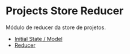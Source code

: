 # Projects Store Reducer
Módulo de reducer da store de projetos.

- [Initial State / Model](Projects.initialState.js)
- [Reducer](Projects.reducer.js)